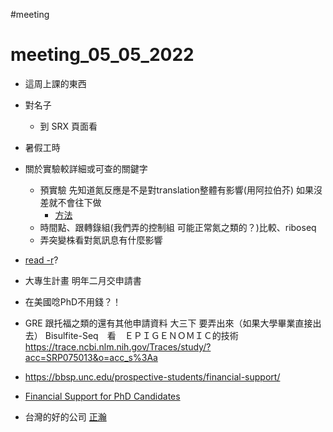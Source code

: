 #meeting 
# meeting_05_05_2022

- 這周上課的東西
- 對名子
    - 到 SRX 頁面看
- 暑假工時
- 關於實驗較詳細或可查的關鍵字
    - 預實驗 先知道氮反應是不是對translation整體有影響(用阿拉伯芥) 如果沒差就不會往下做
        - [方法](https://www.thermofisher.com/order/catalog/product/C10456)
    - 時間點、跟轉錄組(我們弄的控制組 可能正常氮之類的？)比較、riboseq
    - 弄突變株看對氮訊息有什麼影響
- [read -r](https://hackmd.io/s7VN6l-STVK4fcaKXelu9Q?view#while)?
- 大專生計畫 明年二月交申請書
- 在美國唸PhD不用錢？！
- GRE 跟托福之類的還有其他申請資料 大三下 要弄出來（如果大學畢業直接出去）
Bisulfite-Seq　看　ＥＰＩＧＥＮＯＭＩＣ的技術
https://trace.ncbi.nlm.nih.gov/Traces/study/?acc=SRP075013&o=acc_s%3Aa

- https://bbsp.unc.edu/prospective-students/financial-support/
- [Financial Support for PhD Candidates](https://med.nyu.edu/research/vilcek-institute-graduate-biomedical-sciences/phd-program/life-vilcek-institute-graduate-biomedical-sciences/benefits/financial-support#:~:text=PhD%20program%20courses.-,Stipend,each%20month%2C%20starting%20September%201.)
- 台灣的好的公司 [正瀚](https://www.chbio.com/)
<!-- - `awk -v name=1 'BEGIN{printf "Name = %d", name name}'`, `awk -v name=1 'BEGIN{printf "Name = %d\n", name name}'`好像一樣? %d 數字 %字串 \n換行? -->